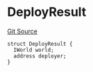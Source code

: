 # DeployResult

[Git Source](https://github.com/Moving-Castles/eat-drain-arson/blob/7bfd8b7722dbe81e95349eb300f1195a0dad2f0a/src/libraries/LibDeploy.sol)

```solidity
struct DeployResult {
  IWorld world;
  address deployer;
}
```
